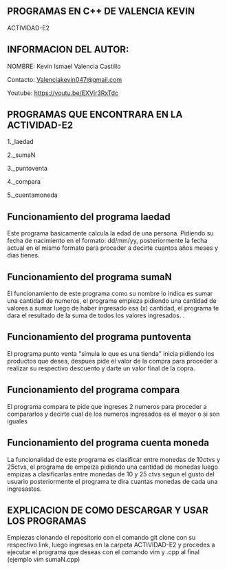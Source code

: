 ## PROGRAMAS EN C++ DE VALENCIA KEVIN
ACTIVIDAD-E2
## INFORMACION DEL AUTOR: 
NOMBRE: Kevin Ismael Valencia Castillo  

Contacto: Valenciakevin047@gmail.com  

Youtube: https://youtu.be/EXVir3RxTdc

## PROGRAMAS QUE ENCONTRARA EN LA ACTIVIDAD-E2  
1._laedad 

2._sumaN

3._puntoventa

4._compara

5._cuentamoneda

## Funcionamiento del programa laedad
Este programa basicamente calcula la edad de una persona. Pidiendo su fecha de nacimiento en el formato: dd/mm/yy, posteriormente la fecha actual en el mismo formato para proceder a decirte cuantos años meses y dias tienes.

## Funcionamiento del programa sumaN
El funcionamiento de este programa como su nombre lo indica es sumar una cantidad de numeros, el programa empieza pidiendo una cantidad de valores a sumar luego de haber ingresado esa (x) cantidad, el programa te dara el resultado de la suma de todos los valores ingresados. 
.
## Funcionamiento del programa puntoventa
El programa punto venta "simula lo que es una tienda" inicia pidiendo los productos que desea, despues pide el valor de la compra para proceder a realizar su respectivo descuento y darte un valor final de la copra.

## Funcionamiento del programa compara
El programa compara te pide que ingreses 2 numeros para proceder a compararlos y decirte cual de los numeros ingresados es el mayor o si son iguales 

## Funcionamiento del programa cuenta moneda 
La funcionalidad de este programa es clasificar entre monedas de 10ctvs y 25ctvs, el programa de empeiza pidiendo una cantidad de monedas luego empizas a clasificarlas entre monedas de 10 y 25 ctvs segun el gusto del usuario posteriormente el programa te dira cuantas monedas de cada una ingresastes.


## EXPLICACION DE COMO DESCARGAR Y USAR LOS PROGRAMAS

Empiezas clonando el repositorio con el comando git clone con su respectivo link, luego ingresas en la carpeta ACTIVIDAD-E2 y procedes a ejecutar el programa que deseas con el comando  vim y .cpp al final (ejemplo vim sumaN.cpp)

